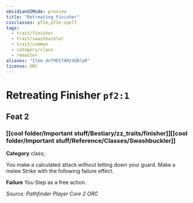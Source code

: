 ```yaml
---
obsidianUIMode: preview
title: "Retreating Finisher"
cssclasses: pf2e,pf2e-spell
tags:
  - trait/finisher
  - trait/swashbuckler
  - trait/common
  - category/class
  - remaster
aliases: "Item.dnf9E57AMzXOBlpR"
license: ORC
---
```

# Retreating Finisher `pf2:1`
## Feat 2
### [[cool folder/Important stuff/Bestiary/zz_traits/finisher]][[cool folder/Important stuff/Reference/Classes/Swashbuckler]]

**Category** class; 




You make a calculated attack without letting down your guard. Make a melee Strike with the following failure effect.

**Failure** You Step as a free action.

*Source: Pathfinder Player Core 2*
*ORC*